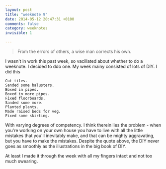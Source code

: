 ```yaml
---
layout: post
title: "weeknote 9"
date: 2014-05-12 20:47:31 +0100
comments: false
category: weeknotes 
invisible: 1

---
```


> From the errors of others, a wise man corrects his own.

I wasn't in work this past week, so vacillated about whether to do a weeknote. I decided to ddo one. My week mainy consisted of lots of DIY. I did this

	Cut tiles.
	Sanded some balusters.
	Boxed in pipes.
	Boxed in more pipes.
	Fixed floorboards.
	Sanded some more.
	Planted plants.
	Made raised beds for veg.
	Fixed some skirting.
	
With varying degrees of competency. I think therein lies the problem - when you're working on your own house you have to live with all the little mistakes that you'll inevitably make, and that can be mighty aggravating, but you have to make the mistakes. Despite the quote above, the DIY never goes as smoothly as the illustrations in the big book of DIY.

At least I made it through the week with all my fingers intact and not too much swearing.

